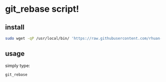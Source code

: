 # git_rebase script!

## install

```bash
sudo wget -qP /usr/local/bin/ 'https://raw.githubusercontent.com/rhuan-pk/temporary/master/git_rebase/git_rebase' && chmod -v +x /usr/local/bin/git_rebase && newgrp ${USER:-$(whoami)} && echo -e "script: every \e[1mok\e[m!"
```

## usage

simply type:

```bash
git_rebase
```
